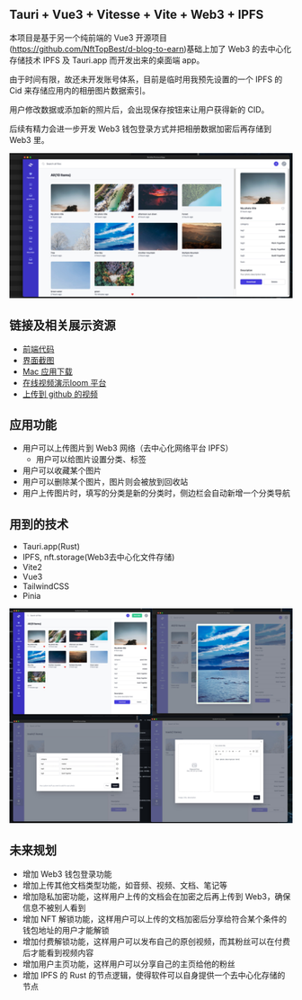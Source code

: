 ## Tauri + Vue3 + Vitesse + Vite + Web3 + IPFS

本项目是基于另一个纯前端的 Vue3 开源项目(<https://github.com/NftTopBest/d-blog-to-earn>)基础上加了 Web3 的去中心化存储技术 IPFS 及 Tauri.app 而开发出来的桌面端 app。

由于时间有限，故还未开发账号体系，目前是临时用我预先设置的一个 IPFS 的 Cid 来存储应用内的相册图片数据索引。

用户修改数据或添加新的照片后，会出现保存按钮来让用户获得新的 CID。

后续有精力会进一步开发 Web3 钱包登录方式并把相册数据加密后再存储到 Web3 里。

<img src="./screenshot1.jpg" />

## 链接及相关展示资源

* [前端代码](./src)
* [界面截图](./screenshot)
* [Mac 应用下载](./build)
* [在线视频演示loom 平台](https://www.loom.com/share/670f0a3d18674c01abbc5ed5da9cf94e)
* [上传到 github 的视频](./screenshot/demo.mp4)

## 应用功能

* 用户可以上传图片到 Web3 网络（去中心化网络平台 IPFS）
  * 用户可以给图片设置分类、标签
* 用户可以收藏某个图片
* 用户可以删除某个图片，图片则会被放到回收站
* 用户上传图片时，填写的分类是新的分类时，侧边栏会自动新增一个分类导航

## 用到的技术

* Tauri.app(Rust)
* IPFS, nft.storage(Web3去中心化文件存储)
* Vite2
* Vue3
* TailwindCSS
* Pinia

<img src="./screenshot2.jpg" />

## 未来规划

* 增加 Web3 钱包登录功能
* 增加上传其他文档类型功能，如音频、视频、文档、笔记等
* 增加隐私加密功能，这样用户上传的文档会在加密之后再上传到 Web3，确保信息不被别人看到
* 增加 NFT 解锁功能，这样用户可以上传的文档加密后分享给符合某个条件的钱包地址的用户才能解锁
* 增加付费解锁功能，这样用户可以发布自己的原创视频，而其粉丝可以在付费后才能看到视频内容
* 增加用户主页功能，这样用户可以分享自己的主页给他的粉丝
* 增加 IPFS 的 Rust 的节点逻辑，使得软件可以自身提供一个去中心化存储的节点

